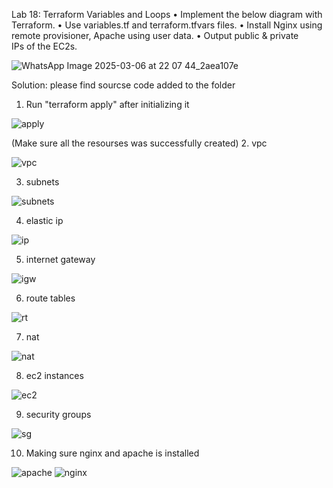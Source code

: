 Lab 18: Terraform Variables and Loops
• Implement the below diagram with Terraform.
• Use variables.tf and terraform.tfvars files.
• Install Nginx using remote provisioner, Apache using user data.
• Output public & private IPs of the EC2s.

![WhatsApp Image 2025-03-06 at 22 07 44_2aea107e](https://github.com/user-attachments/assets/3c96ed4a-1113-4aa4-a7e2-f74833ba7a10)


Solution: 
please find sourcse code added to the folder 
1. Run "terraform apply" after initializing it

![apply](https://github.com/user-attachments/assets/008a6e5c-2165-48be-b265-912b4bb3a359)

(Make sure all the resourses was successfully created)
2. vpc

![vpc](https://github.com/user-attachments/assets/294f1d14-8c4c-4392-9f68-59c4b94f3a65)

3. subnets

![subnets](https://github.com/user-attachments/assets/1f75d624-f22b-4dd6-af76-d38d8dd6372e)

4. elastic ip

![ip](https://github.com/user-attachments/assets/aa02ecbe-9fba-4df6-b6ad-5b4420ac6d2d)

5. internet gateway

![igw](https://github.com/user-attachments/assets/8e85ca27-6b81-4f1e-8905-b9e34f4f1487)

6. route tables

![rt](https://github.com/user-attachments/assets/179a310e-15a1-49a1-9a25-cec71288ef9c)

7. nat

![nat](https://github.com/user-attachments/assets/1ef6b310-8812-45a2-82e5-67d289afc56a)

8. ec2 instances

![ec2](https://github.com/user-attachments/assets/90c16e75-d3d5-4656-a17a-029c5ce3586f)

9. security groups

![sg](https://github.com/user-attachments/assets/2dbc78aa-4a89-426c-a493-9e47d5d77893)

10. Making sure nginx and apache is installed


![apache](https://github.com/user-attachments/assets/e5fe9585-aed8-4201-afd7-f47a539d58a6)
![nginx](https://github.com/user-attachments/assets/30afa4b3-1adb-4191-9d3e-23cd13b9e5df)
